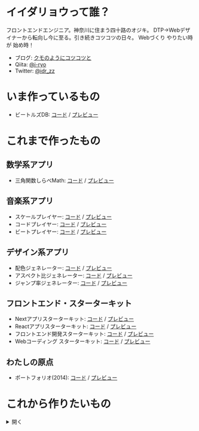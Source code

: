 # イイダリョウって誰？

フロントエンドエンジニア。神奈川に住まう四十路のオジキ。 DTP→Webデザイナーから転向し今に至る。引き続きコツコツの日々。
Webづくり やりたい時が 始め時！

* ブログ: [クモのようにコツコツと](https://www.i-ryo.com)
* Qiita: [@i-ryo](https://qiita.com/i-ryo)
* Twitter: [@idr_zz](https://twitter.com/idr_zz) 

# いま作っているもの

* ビートルズDB: [コード](https://github.com/ryo-i/beatles-db) / [プレビュー](https://beatles-db.vercel.app/)

# これまで作ったもの

## 数学系アプリ

* 三角関数しらべMath: [コード](https://github.com/ryo-i/sankaku-kansu-shirabe-math) / [プレビュー](https://sankaku-kansu-shirabe-math.vercel.app/)

## 音楽系アプリ
* スケールプレイヤー: [コード](https://github.com/ryo-i/scale-player) / [プレビュー](https://scale-player.vercel.app/)
* コードプレイヤー: [コード](https://github.com/ryo-i/chord-player) / [プレビュー](https://chord-player.vercel.app)
* ビートプレイヤー: [コード](https://github.com/ryo-i/beat-player) / [プレビュー](https://beat-player.vercel.app/)

## デザイン系アプリ
* 配色ジェネレーター: [コード](https://github.com/ryo-i/color-scheme-generator) / [プレビュー](https://color-scheme-generator.vercel.app)
* アスペクト比ジェネレーター: [コード](https://github.com/ryo-i/aspect-ratio-generator) / [プレビュー](https://aspect-ratio-generator.vercel.app)
* ジャンプ率ジェネレーター: [コード](https://github.com/ryo-i/jump-rate-generator-2) / [プレビュー](https://jump-rate-generator-2.vercel.app/)

## フロントエンド・スターターキット
* Nextアプリスターターキット: [コード](https://github.com/ryo-i/next-app-started) / [プレビュー](https://next-app-started.vercel.app/)
* Reactアプリスターターキット: [コード](https://github.com/ryo-i/react-app-started) / [プレビュー](https://ryo-i.github.io/react-app-started/)
* フロントエンド開発スターターキット: [コード](https://github.com/ryo-i/front-end-getting-sterted) / [プレビュー](https://ryo-i.github.io/front-end-getting-sterted/dest/)
* Webコーディング スターターキット: [コード](https://github.com/ryo-i/web-coding-getting-sterted) / [プレビュー](https://ryo-i.github.io/web-coding-getting-sterted/)

## わたしの原点
* ポートフォリオ(2014): [コード](https://github.com/ryo-i/i-ryo_portfolio-2014) / [プレビュー](https://ryo-i.github.io/i-ryo_portfolio-2014/)

# これから作りたいもの

<details>
  <summary>開く</summary>
  
* Nextスターターキットでfirebaseをインポートし、firebase関数がVercel環境で動くか試したい
* Nextスターターキットでfirebaseとlocalstrageの連携したい
* NextスターターキットでFirebaseのCRUD
* graphQLのDBに接続するアプリ
* 自動で韻を踏むジェネレーターみたいの（読み仮名から母音変換検索みたいな）
* ガンダム宇宙世紀0079-0093データベースみたいな（切り口検討）
* ポリリズム合成ジェネレーター
* 正多角形ジェネレーター
* ブラウザ版シュウォッチ（デジタル時計風の数字）
* 3Dループアニメジェネレーター
* 2Dループアニメジェネレーター
* テキスタイルジェネレーター
* 幕末の主要人物が何年に何歳だったかを一覧で見れて、年齢順、名前順、出身藩順などでソートできる
* 戦国時代の主要人物が何年に何歳だったかを一覧で見れて、年齢順、名前順、大名家順などでソートできる
* 落語の噺家の年齢、芸歴、地位、所属団体、亭号、古典/新作、持ちネタなどでソートできる
* 糸かけ曼荼羅みたいなコンテンツ（数学アート）
* テキストトゥスピーチ（Web Speech API）で読み上げる百人一首ゲーム
* 迷惑バナーぽいモグラ叩きゲーム
* アプリを「○○君」シリーズの名前で統一しようか？
* 無調音楽をランダムに生成してループするアプリ（リズムもランダム）
* 漢字の書き方と画数がわかる漢字検索&アニメーションツール
* 徳川幕府将軍名サイコロゲームみたいな、学習&ゲームコンテンツ
* 英語の勉強、数学の勉強などに使えるアプリ
* 動画によくある時系列で動く棒グラフをrangeタグでユーザーが制御できるグラフにする
* ユーザーの操作で画面（色や模様）と音が動的に変わる作品（どちらがメインではなく五分五分な配分のコンテンツ）
* 画面をタッチすると波紋が広がる楽器（上下は音程、左右は音量、押す長さが音の長さ、スワイプ&ドラッグはポルタメント、波紋はディレイと連動）
* 戦国時代の擬似体験ができるゲーム（または時系列で動的に変わる戦国大名勢力図）
* フラクタルの形状が変わるジェネレーター
* 弟と一緒にスプシ上に作ったライフログ&スケジューラーアプリをWeb化
* 膨大な内容だが把握したいデータをビジュアライズ化する（例ビートルズなど）
* アルバムの名盤ジャケのタイトル部分や画像を差し替えてオリジナルのジャケが作れるジェネレーター
* クリックやタッチで波紋状に波打つ万華鏡的なモーションの作品
* 画像または図形と回転数を選ぶと家紋が作れるジェネレーター
* 文字と音を変換して組み合わせたコンテンツ
* 色と音を変換して組み合わせたコンテンツ 
* シンセジェネレーター
* お絵かきボード（中断）: [コード](https://github.com/ryo-i/oekaki-bord) / [プレビュー](https://oekaki-bord.vercel.app)
</details>
